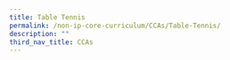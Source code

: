 ```yaml
---
title: Table Tennis
permalink: /non-ip-core-curriculum/CCAs/Table-Tennis/
description: ""
third_nav_title: CCAs
---
```


